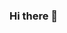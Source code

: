 ### Hi there 👋

<!--
**matejseykora/matejseykora** is a ✨ _special_ ✨ repository because its `README.md` (this file) appears on your GitHub profile.

Here are some ideas to get you started:

- 🔭 I’m currently working on internal tool for reporting app
- 🌱 I’m currently learning Python/Backend/DevOps
- 👯 I’m looking to collaborate on data-intensive apps
- 📫 How to reach me: seykoramatej@gmail.com
-->
